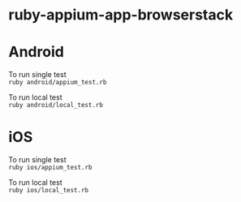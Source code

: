 # ruby-appium-app-browserstack

# Android
To run single test<br>
`ruby android/appium_test.rb`


To run local test<br>
`ruby android/local_test.rb`


# iOS
To run single test<br>
`ruby ios/appium_test.rb`


To run local test<br>
`ruby ios/local_test.rb`
